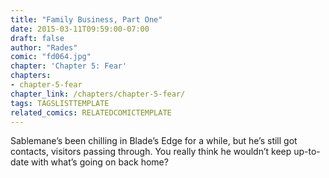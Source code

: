 ```yaml
---
title: "Family Business, Part One"
date: 2015-03-11T09:59:00-07:00
draft: false
author: "Rades"
comic: "fd064.jpg"
chapter: 'Chapter 5: Fear'
chapters:
- chapter-5-fear
chapter_link: /chapters/chapter-5-fear/
tags: TAGSLISTTEMPLATE
related_comics: RELATEDCOMICTEMPLATE
---
```


Sablemane’s been chilling in Blade’s Edge for a while, but he’s still got contacts, visitors passing through. You really think he wouldn’t keep up-to-date with what’s going on back home? 

